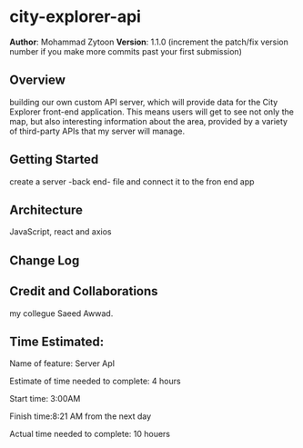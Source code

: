 # city-explorer-api

**Author**: Mohammad Zytoon
**Version**: 1.1.0 (increment the patch/fix version number if you make more commits past your first submission)

## Overview
building our own custom API server, which will provide data for the City Explorer front-end application. This means users will get to see not only the map, but also interesting information about the area, provided by a variety of third-party APIs that my server will manage.

## Getting Started
create a server -back end- file and connect it to the fron end app

## Architecture
JavaScript, react and axios 

## Change Log


## Credit and Collaborations
 my collegue Saeed Awwad.


 ## Time Estimated:

 Name of feature: Server ApI

Estimate of time needed to complete: 4 hours

Start time: 3:00AM

Finish time:8:21 AM from the next day

Actual time needed to complete: 10 houers